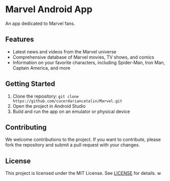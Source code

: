 # Marvel Android App

An app dedicated to Marvel fans.

## Features

- Latest news and videos from the Marvel universe
- Comprehensive database of Marvel movies, TV shows, and comics
- Information on your favorite characters, including Spider-Man, Iron Man, Captain America, and more

## Getting Started

1. Clone the repository: `git clone https://github.com/cucerdariancatalin/Marvel.git`
2. Open the project in Android Studio
3. Build and run the app on an emulator or physical device

## Contributing

We welcome contributions to the project. If you want to contribute, please fork the repository and submit a pull request with your changes.

## License

This project is licensed under the MIT License. See [LICENSE](LICENSE) for details.
w
